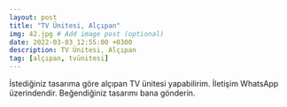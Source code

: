 ```yaml
---
layout: post
title: "TV Ünitesi, Alçıpan"
img: 42.jpg # Add image post (optional)
date: 2022-03-03 12:55:00 +0300
description: TV Ünitesi, Alçıpan
tag: [alçıpan, tvünitesi]
---
```

İstediğiniz tasarıma göre alçıpan TV ünitesi yapabilirim.
İletişim WhatsApp üzerindendir. Beğendiğiniz tasarımı bana gönderin.